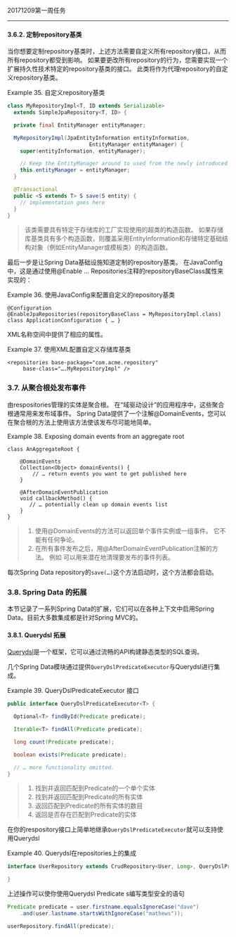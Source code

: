 20171209第一周任务

---

#### 3.6.2. 定制repository基类

当你想要定制repository基类时，上述方法需要自定义所有repository接口，从而所有repository都受到影响。 如果要更改所有repository的行为，您需要实现一个扩展持久性技术特定的repository基类的接口。 此类将作为代理repository的自定义repository基类。

Example 35. 自定义repository基类

```java
class MyRepositoryImpl<T, ID extends Serializable>
  extends SimpleJpaRepository<T, ID> {

  private final EntityManager entityManager;

  MyRepositoryImpl(JpaEntityInformation entityInformation,
                          EntityManager entityManager) {
    super(entityInformation, entityManager);

    // Keep the EntityManager around to used from the newly introduced methods.
    this.entityManager = entityManager;
  }

  @Transactional
  public <S extends T> S save(S entity) {
    // implementation goes here
  }
}
```

> 该类需要具有特定于存储库的工厂实现使用的超类的构造函数。 如果存储库基类具有多个构造函数，则覆盖采用EntityInformation和存储特定基础结构对象（例如EntityManager或模板类）的构造函数。

最后一步是让Spring Data基础设施知道定制的repository基类。 在JavaConfig中，这是通过使用@Enable ... Repositories注释的repositoryBaseClass属性来实现的：

Example 36. 使用JavaConfig来配置自定义的repository基类

```
@Configuration
@EnableJpaRepositories(repositoryBaseClass = MyRepositoryImpl.class)
class ApplicationConfiguration { … }
```

XML名称空间中提供了相应的属性。

Example 37. 使用XML配置自定义存储库基类

```
<repositories base-package="com.acme.repository"
     base-class="….MyRepositoryImpl" />
```

### 3.7. 从聚合根处发布事件

由respositories管理的实体是聚合根。 在“域驱动设计”的应用程序中，这些聚合根通常用来发布域事件。 Spring Data提供了一个注解@DomainEvents，您可以在聚合根的方法上使用该方法使该发布尽可能地简单。

Example 38. Exposing domain events from an aggregate root

```
class AnAggregateRoot {

    @DomainEvents 
    Collection<Object> domainEvents() {
        // … return events you want to get published here
    }

    @AfterDomainEventPublication 
    void callbackMethod() {
       // … potentially clean up domain events list
    }
}
```

> 1. 使用@DomainEvents的方法可以返回单个事件实例或一组事件。 它不能有任何争论。
> 2. 在所有事件发布之后，用@AfterDomainEventPublication注解的方法。 例如 可以用来潜在地清理要发布的事件列表。

每次Spring Data repository的`save(…)`这个方法启动时，这个方法都会启动。

### 3.8. Spring Data 的拓展

本节记录了一系列Spring Data的扩展，它们可以在各种上下文中启用Spring Data。目前大多数集成都是针对Spring MVC的。

#### 3.8.1. Querydsl 拓展

[Querydsl]((http://www.querydsl.com/))是一个框架，它可以通过流畅的API构建静态类型的SQL查询。

几个Spring Data模块通过提供`QueryDslPredicateExecutor`与Querydsl进行集成。

Example 39. QueryDslPredicateExecutor 接口

```java
public interface QueryDslPredicateExecutor<T> {

  Optional<T> findById(Predicate predicate);  

  Iterable<T> findAll(Predicate predicate);   

  long count(Predicate predicate);            

  boolean exists(Predicate predicate);        

  // … more functionality omitted.
}
```

> 1. 找到并返回匹配到Predicate的一个单个实体
> 2. 找到并返回匹配到Predicate的所有实体
> 3. 返回匹配到Predicate的所有实体的数目
> 4. 返回是否存在匹配到Predicate的实体

在你的respository接口上简单地继承`QueryDslPredicateExecutor`就可以支持使用Querydsl

Example 40. Querydsl在repositories上的集成

```java
interface UserRepository extends CrudRepository<User, Long>, QueryDslPredicateExecutor<User> {

}
```

上述操作可以使你使用Querydsl Predicate s编写类型安全的语句

```java
Predicate predicate = user.firstname.equalsIgnoreCase("dave")
	.and(user.lastname.startsWithIgnoreCase("mathews"));

userRepository.findAll(predicate);
```